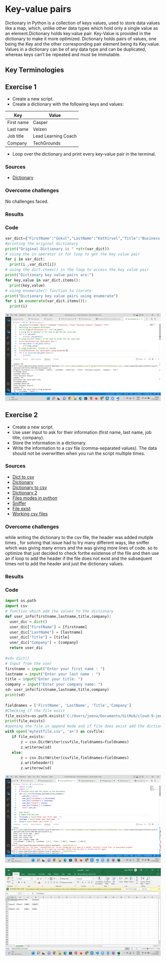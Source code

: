 # Key-value pairs
Dictionary in Python is a collection of keys values, used to store data values like a map, which, unlike other data types which hold only a single value as an element.Dictionary holds key:value pair. Key-Value is provided in the dictionary to make it more optimized. 
Dictionary holds pairs of values, one being the Key and the other corresponding pair element being its Key:value. Values in a dictionary can be of any data type and can be duplicated, whereas keys can’t be repeated and must be immutable. 

## Key Terminologies



## Exercise 1

- Create a new script.
- Create a dictionary with the following keys and values:

| Key            |     Value          |
| ---------------| ----------------   |
| First name     | Casper             |
| Last name      | Velzen             | 
| Job title      | Lead Learning Coach|
| Company        | TechGrounds        |

- Loop over the dictionary and print every key-value pair in the terminal.



### Sources

* [Dictionary](https://www.geeksforgeeks.org/python-accessing-key-value-in-dictionary/)



### Overcome challenges
 No challenges faced.

 ### Results

 ### Code
  ```python
var_dict={"FirstName":"Gokul","LastName":"Kathirvel","Title":"Business Analyst","Company":"TCS"}
#printing the original dictionary 
print("Original Dictionary is " +str(var_dict))
# using the in operator in for loop to get the key value pair
for i in var_dict:
    print(i ,var_dict[i])
# using the dict.items() in the loop to access the key value pair
print("Dictionary key value pairs are:")
for key,value in var_dict.items():
    print(key,value)
# using enumerate() function to iterate
print("Dictionary key value pairs using enumerate")
for i in enumerate(var_dict.items()):
    print(i)
 ```



![Print Key value pair](/00_includes/Python/PRG-08/EX1.png)

## Exercise 2
- Create a new script.
- Use user input to ask for their information (first name, last name, job title, company). 
- Store the information in a dictionary.
- Write the information to a csv file (comma-separated values). The data should not be overwritten when you run the script multiple times.


### Sources

* [Dict to csv](https://www.geeksforgeeks.org/python-write-dictionary-of-list-to-csv/)
* [Dictionary](https://stackoverflow.com/questions/47813335/save-student-data-in-dictionary-python#:~:text=def%20student_info%20%28student_name%2Cstudent_id%2Cstudent_gpa%29%3A%20student_dic%20%3D%20dict%20%28%29%20student_dic,it%20in%20the%20dictionary%20through%20the%20student_info%20function.)
* [Dictionary to csv](https://www.geeksforgeeks.org/how-to-save-a-python-dictionary-to-a-csv-file/)
* [Dictionary 2](https://pythonguides.com/python-dictionary-to-csv/)
* [Files modes in python](https://stackoverflow.com/questions/16208206/confused-by-python-file-mode-w)
* [Sniffer](https://programtalk.com/python-examples/csv.Sniffer.has_header/)
* [File exist](https://www.pythontutorial.net/python-basics/python-check-if-file-exists/)
* [Working csv files](https://www.geeksforgeeks.org/working-csv-files-python/)



### Overcome challenges
 while writing the dictionary to the csv file, the header was added mutiple times , for solving that issue had to try many different ways, like sniffer which was giving many errors and the was giving more lines of code. so to optimize that just decided to check forthe existense of the file and then use an if loop to add the header if the file does not exist and the subsequent times not to add the header and just the dictionary values.

 ### Results

 ### Code
 ```python
import os.path
import csv
# function which add the values to the dictionary
def user_info(firstname,lastname,title,company):
   user_dic = dict()
   user_dic["FirstName"] = [firstname]
   user_dic["LastName"] = [lastname]
   user_dic["Title"] = [title]
   user_dic["Company"] = [company]
   return user_dic

#sd= dict()
# Input from the user
firstname = input("Enter your first name : ")
lastname = input("Enter your last name : ")
title = input("Enter your title: ")
company = input("Enter your company name: ")
sd= user_info(firstname,lastname,title,company)
print(sd)

fieldnames = ['FirstName', 'LastName', 'Title','Company']
#Checking if the file exsit
file_exists=os.path.exists('C:/Users/jeena/Documents/GitHub/cloud-9-jeenlearn/mytestfile.csv')
print(file_exists)
#opening the file in append mode and if file does exist add the dictionary entry else add the header & dictionary
with open('mytestfile.csv', 'a+') as csvfile:
    if file_exists:
        z = csv.DictWriter(csvfile,fieldnames=fieldnames)
        z.writerow(sd)
    else:
        z = csv.DictWriter(csvfile,fieldnames=fieldnames)
        z.writeheader()
        z.writerow(sd)
 
 ```



![Dicttocsv](/00_includes/Python/PRG-08/EX2.png)

![Dicttocsv](/00_includes/Python/PRG-08/EX2%2C1.png)





